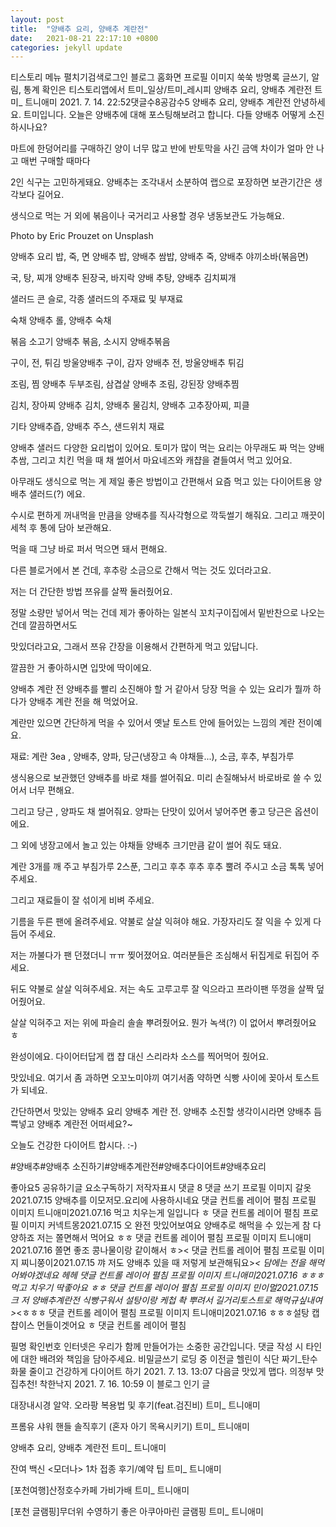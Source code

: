 ```yaml
---
layout: post
title:  "양배추 요리, 양배추 계란전"
date:   2021-08-21 22:17:10 +0800
categories: jekyll update
---
```

티스토리 메뉴 펼치기검색로그인
블로그 홈화면
프로필 이미지
쑥쑥
방명록
글쓰기, 알림, 통계 확인은 티스토리앱에서
트미_일상/트미_레시피
양배추 요리, 양배추 계란전
트미_ 트니애미
2021. 7. 14. 22:52댓글수8공감수5
양배추 요리, 양배추 계란전
안녕하세요. 트미입니다. 오늘은 양배추에 대해 포스팅해보려고 합니다. 다들 양배추 어떻게 소진하시나요?

 

마트에 한덩어리를 구매하긴 양이 너무 많고 반에 반토막을 사긴 금액 차이가 얼마 안 나고 매번 구매할 때마다

 

2인 식구는 고민하게돼요. 양배추는 조각내서 소분하여 랩으로 포장하면 보관기간은 생각보다 길어요. 

 

생식으로 먹는 거 외에 볶음이나 국거리고 사용할 경우 냉동보관도 가능해요. 

 

 


Photo by Eric Prouzet on Unsplash
 

양배추 요리
밥, 죽, 면
양배추 밥, 양배추 쌈밥, 양배추 죽, 양배추 야끼소바(볶음면)


국, 탕, 찌개
양배추 된장국, 바지락 양배 추탕, 양배추 김치찌개


샐러드
콘 슬로, 각종 샐러드의 주재료 및 부재료

숙채
양배추 롤, 양배추 숙채

볶음
 소고기 양배추 볶음, 소시지 양배추볶음

구이, 전, 튀김
방울양배추 구이, 감자 양배추 전, 방울양배추 튀김

조림, 찜
양배추 두부조림, 삼겹살 양배추 조림, 강된장 양배추찜

김치, 장아찌
양배추 김치, 양배추 물김치, 양배추 고추장아찌, 피클

기타
양배추즙, 양배추 주스, 샌드위치 재료

 

양배추 샐러드
다양한 요리법이 있어요. 토미가  많이 먹는 요리는 아무래도 짜 먹는 양배추쌈, 그리고 치킨 먹을 때 채 썰어서 마요네즈와 캐챱을 곁들여서 먹고 있어요. 

 

 아무래도 생식으로 먹는 게 제일 좋은 방법이고 간편해서 요즘 먹고 있는 다이어트용 양배추 샐러드(?) 에요.

 



수시로 편하게 꺼내먹을 만큼을 양배추를 직사각형으로 깍둑썰기 해줘요. 그리고 깨끗이 세척 후 통에 담아 보관해요. 

 

먹을 때 그냥 바로 퍼서 먹으면 돼서 편해요.

 

 


 

다른 블로거에서 본 건데, 후추랑 소금으로 간해서 먹는 것도 있더라고요.

 

저는 더 간단한 방법 쯔유를 살짝 둘러줬어요. 

 

정말 소량만 넣어서 먹는 건데 제가 좋아하는 일본식 꼬치구이집에서 밑반찬으로 나오는 건데 깔끔하면서도

 

맛있더라고요, 그래서 쯔유 간장을 이용해서 간편하게 먹고 있답니다.

 

깔끔한 거 좋아하시면 입맛에 딱이에요. 

 

양배추 계란 전
양배추를 빨리 소진해야 할 거 같아서 당장 먹을 수 있는 요리가 뭘까 하다가 양배추 계란 전을 해 먹었어요.

 

계란만 있으면 간단하게 먹을 수 있어서 옛날 토스트 안에 들어있는 느낌의 계란 전이예요.

 

재료: 계란 3ea , 양배추, 양파, 당근(냉장고 속 야채들...), 소금, 후추, 부침가루 


 

생식용으로 보관했던 양배추를 바로 채를 썰어줘요. 미리 손질해놔서 바로바로 쓸 수 있어서 너무 편해요. 

 

그리고 당근 , 양파도 채 썰어줘요. 양파는 단맛이 있어서 넣어주면 좋고 당근은 옵션이에요.

 

그 외에 냉장고에서 놀고 있는 야채들 양배추 크기만큼 같이 썰어 줘도 돼요. 

 



계란 3개를 깨 주고 부침가루 2스푼, 그리고 후추 후추 후추 뿔려 주시고 소금 톡톡 넣어주세요. 

 

그리고 재료들이 잘 섞이게 비벼 주세요. 

 



기름을 두른 팬에 올려주세요. 약불로 살살 익혀야 해요. 가장자리도 잘 익을 수 있게 다듬어 주세요. 

 

저는 까불다가 팬 던졌더니 ㅠㅠ 찢어졌어요. 여러분들은 조심해서 뒤집게로 뒤집어 주세요. 

 

뒤도 약불로 살살 익혀주세요. 저는 속도 고루고루 잘 익으라고  프라이팬 뚜껑을 살짝 덮어줬어요. 

 

 


 

살살 익혀주고 저는 위에 파슬리 솔솔 뿌려줬어요. 뭔가 녹색(?) 이 없어서 뿌려줬어요 ㅎ 

 

완성이에요. 다이어터답게 캡 챱 대신 스리라차 소스를 찍어먹어 줬어요. 

 

맛있네요. 여기서 좀 과하면 오꼬노미야끼 여기서좀 약하면 식빵 사이에 꽂아서 토스트가 되네요. 

 

간단하면서 맛있는 양배추 요리 양배추 계란 전. 양배추 소진할 생각이시라면 양배추 듬쁙넣고 양배추 계란전 어떠세요?~ 

오늘도 건강한 다이어트 합시다. :-)


 

 

#양배추#양배추 소진하기#양배추계란전#양배추다이어트#양배추요리

좋아요5
공유하기글 요소구독하기
저작자표시
댓글 8
댓글 쓰기
프로필 이미지
갈옷2021.07.15
양배추를 이모저모.요리에 사용하시네요
댓글 컨트롤 레이어 펼침
프로필 이미지
트니애미2021.07.16
먹고 치우는게 일입니다 ㅎ
댓글 컨트롤 레이어 펼침
프로필 이미지
커넥트몽2021.07.15
오 완전 맛있어보여요 양배추로 해먹을 수 있는게 참 다양하죠 저는 쫄면해서 먹어요 ㅎㅎ
댓글 컨트롤 레이어 펼침
프로필 이미지
트니애미2021.07.16
쫄면 좋조 콩나물이랑 같이해서 ㅎ><
댓글 컨트롤 레이어 펼침
프로필 이미지
찌니쭝이2021.07.15
꺄 저도 양배추 있을 때 저렇게 보관해둬요>_< 담에는 전을 해먹어봐야겠네요 헤헤
댓글 컨트롤 레이어 펼침
프로필 이미지
트니애미2021.07.16
ㅎㅎㅎ먹고 치우기 딱좋아요 ㅎㅎ
댓글 컨트롤 레이어 펼침
프로필 이미지
민이멀2021.07.15
크 저 양배추계란전 식빵구워서 설탕이랑 케첩 촥 뿌려서 길거리토스트로 해먹규싶내여>_<ㅎㅎㅎ
댓글 컨트롤 레이어 펼침
프로필 이미지
트니애미2021.07.16
ㅎㅎㅎ설탕 캡챱이스 먼들이겟어요 ㅎ
댓글 컨트롤 레이어 펼침

필명
확인번호
인터넷은 우리가 함께 만들어가는 소중한 공간입니다. 댓글 작성 시 타인에 대한 배려와 책임을 담아주세요.
비밀글쓰기
로딩 중
이전글
헬린이 식단 짜기_탄수화물 줄이고 건강하게 다이어트 하기
2021. 7. 13. 13:07
다음글
맛있게 맵다. 의정부 맛집추천! 착한낙지
2021. 7. 16. 10:59
이 블로그 인기 글

대장내시경 알약. 오라팡 복용법 및 후기(feat.검진비)
트미_ 트니애미

프롬유 샤워 핸들 솔직후기 (혼자 아기 목욕시키기)
트미_ 트니애미

양배추 요리, 양배추 계란전
트미_ 트니애미

잔여 백신 <모더나> 1차 접종 후기/예약 팁
트미_ 트니애미

[포천여행]산정호수카페 가비가배
트미_ 트니애미

[포천 글램핑]무더위 수영하기 좋은 아쿠아마린 글램핑
트미_ 트니애미